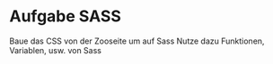 # Aufgabe SASS

Baue das CSS von der Zooseite um auf Sass
Nutze dazu Funktionen, Variablen, usw. von Sass
